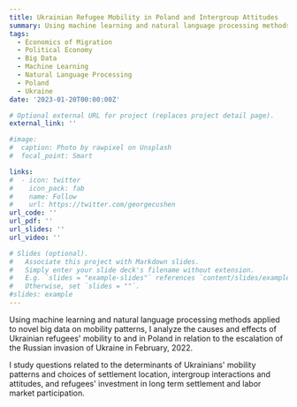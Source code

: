 ```yaml
---
title: Ukrainian Refugee Mobility in Poland and Intergroup Attitudes
summary: Using machine learning and natural language processing methods applied to novel big data on mobility patterns, I analyze the causes and effects of Ukrainian refugees' mobility to and in Poland in relation to the escalation of the Russian invasion of Ukraine in February, 2022.
tags:
  - Economics of Migration
  - Political Economy
  - Big Data
  - Machine Learning
  - Natural Language Processing
  - Poland
  - Ukraine
date: '2023-01-20T00:00:00Z'

# Optional external URL for project (replaces project detail page).
external_link: ''

#image:
#  caption: Photo by rawpixel on Unsplash
#  focal_point: Smart

links:
#  - icon: twitter
#    icon_pack: fab
#    name: Follow
#    url: https://twitter.com/georgecushen
url_code: ''
url_pdf: ''
url_slides: ''
url_video: ''

# Slides (optional).
#   Associate this project with Markdown slides.
#   Simply enter your slide deck's filename without extension.
#   E.g. `slides = "example-slides"` references `content/slides/example-slides.md`.
#   Otherwise, set `slides = ""`.
#slides: example
---
```


Using machine learning and natural language processing methods applied to novel big data on mobility patterns, I analyze the causes and effects of Ukrainian refugees' mobility to and in Poland in relation to the escalation of the Russian invasion of Ukraine in February, 2022.

I study questions related to the determinants of Ukrainians' mobility patterns and choices of settlement location, intergroup interactions and attitudes, and refugees' investment in long term settlement and labor market participation.
